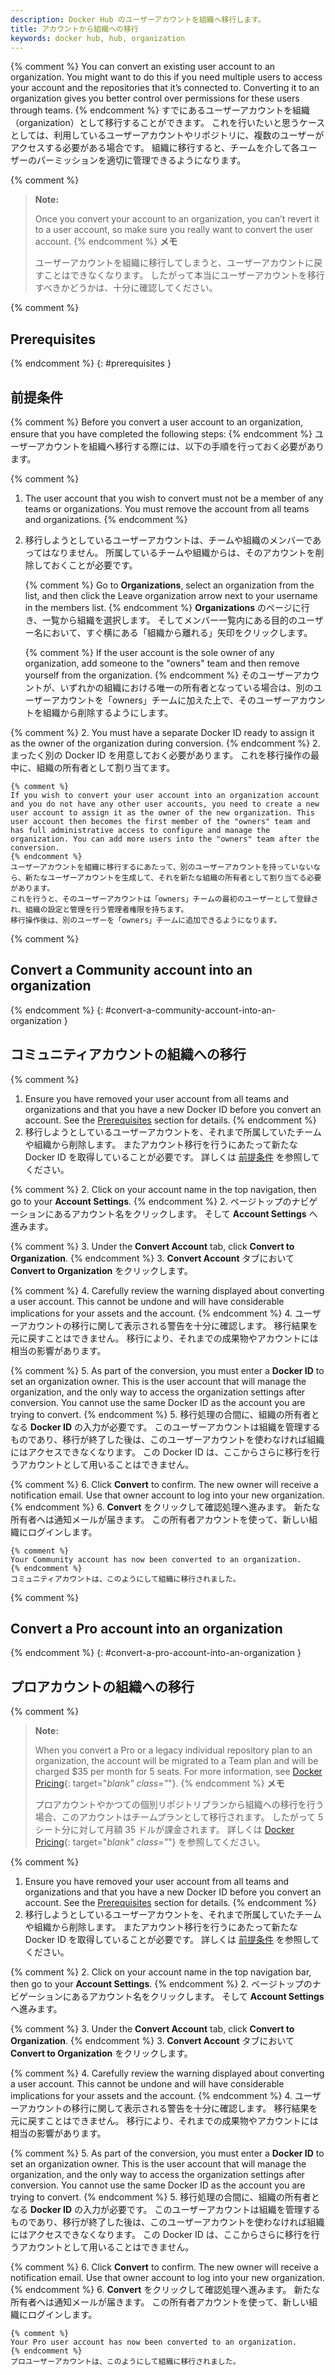 ```yaml
---
description: Docker Hub のユーザーアカウントを組織へ移行します。
title: アカウントから組織への移行
keywords: docker hub, hub, organization
---
```


{% comment %}
You can convert an existing user account to an organization. You might want to do this if you need multiple users to access your account and the repositories that it’s connected to. Converting it to an organization gives you better control over permissions for these users through teams.
{% endcomment %}
すでにあるユーザーアカウントを組織（organization）として移行することができます。
これを行いたいと思うケースとしては、利用しているユーザーアカウントやリポジトリに、複数のユーザーがアクセスする必要がある場合です。
組織に移行すると、チームを介して各ユーザーのパーミッションを適切に管理できるようになります。

{% comment %}
> **Note:**
>
> Once you convert your account to an organization, you can’t revert it to a user account, so make sure you really want to convert the user account.
{% endcomment %}
> **メモ**
>
> ユーザーアカウントを組織に移行してしまうと、ユーザーアカウントに戻すことはできなくなります。
> したがって本当にユーザーアカウントを移行すべきかどうかは、十分に確認してください。

{% comment %}
## Prerequisites
{% endcomment %}
{: #prerequisites }
## 前提条件

{% comment %}
Before you convert a user account to an organization, ensure that you have completed the following steps:
{% endcomment %}
ユーザーアカウントを組織へ移行する際には、以下の手順を行っておく必要があります。

{% comment %}
1. The user account that you wish to convert must not be a member of any teams or organizations. You must remove the account from all teams and organizations.
{% endcomment %}
1. 移行しようとしているユーザーアカウントは、チームや組織のメンバーであってはなりません。
   所属しているチームや組織からは、そのアカウントを削除しておくことが必要です。

    {% comment %}
    Go to **Organizations**, select an organization from the list, and then click the Leave organization arrow next to your username in the members list.
    {% endcomment %}
    **Organizations** のページに行き、一覧から組織を選択します。
    そしてメンバー一覧内にある目的のユーザー名において、すぐ横にある「組織から離れる」矢印をクリックします。

    {% comment %}
    If the user account is the sole owner of any organization, add someone to the "owners" team and then remove yourself from the organization.
    {% endcomment %}
    そのユーザーアカウントが、いずれかの組織における唯一の所有者となっている場合は、別のユーザーアカウントを「owners」チームに加えた上で、そのユーザーアカウントを組織から削除するようにします。

{% comment %}
2. You must have a separate Docker ID ready to assign it as the owner of the organization during conversion.
{% endcomment %}
2. まったく別の Docker ID を用意しておく必要があります。
   これを移行操作の最中に、組織の所有者として割り当てます。

    {% comment %}
    If you wish to convert your user account into an organization account and you do not have any other user accounts, you need to create a new user account to assign it as the owner of the new organization. This user account then becomes the first member of the "owners" team and has full administrative access to configure and manage the organization. You can add more users into the "owners" team after the conversion.
    {% endcomment %}
    ユーザーアカウントを組織に移行するにあたって、別のユーザーアカウントを持っていないなら、新たなユーザーアカウントを生成して、それを新たな組織の所有者として割り当てる必要があります。
    これを行うと、そのユーザーアカウントは「owners」チームの最初のユーザーとして登録され、組織の設定と管理を行う管理者権限を持ちます。
    移行操作後は、別のユーザーを「owners」チームに追加できるようになります。

{% comment %}
## Convert a Community account into an organization
{% endcomment %}
{: #convert-a-community-account-into-an-organization }
## コミュニティアカウントの組織への移行

{% comment %}
1. Ensure you have removed your user account from all teams and organizations and that you have a new Docker ID before you convert an account. See the [Prerequisites](#prerequisites) section for details.
{% endcomment %}
1. 移行しようとしているユーザーアカウントを、それまで所属していたチームや組織から削除します。
   またアカウント移行を行うにあたって新たな Docker ID を取得していることが必要です。
   詳しくは [前提条件](#prerequisites) を参照してください。

{% comment %}
2. Click on your account name in the top navigation, then go to your **Account Settings**.
{% endcomment %}
2. ページトップのナビゲーションにあるアカウント名をクリックします。
   そして **Account Settings** へ進みます。

{% comment %}
3. Under the **Convert Account** tab, click **Convert to Organization**.
{% endcomment %}
3. **Convert Account** タブにおいて **Convert to Organization** をクリックします。

{% comment %}
4. Carefully review the warning displayed about converting a user account. This cannot be undone and will have considerable implications for your assets and the account.
{% endcomment %}
4. ユーザーアカウントの移行に関して表示される警告を十分に確認します。
   移行結果を元に戻すことはできません。
   移行により、それまでの成果物やアカウントには相当の影響があります。

{% comment %}
5. As part of the conversion, you must enter a **Docker ID** to set an organization owner. This is the user account that will manage the organization, and the only way to access the organization settings after conversion. You cannot use the same Docker ID as the account you are trying to convert.
{% endcomment %}
5. 移行処理の合間に、組織の所有者となる **Docker ID** の入力が必要です。
   このユーザーアカウントは組織を管理するものであり、移行が終了した後は、このユーザーアカウントを使わなければ組織にはアクセスできなくなります。
   この Docker ID は、ここからさらに移行を行うアカウントとして用いることはできません。

{% comment %}
6. Click **Convert** to confirm. The new owner will receive a notification email. Use that owner account to log into your new organization.
{% endcomment %}
6. **Convert** をクリックして確認処理へ進みます。
   新たな所有者へは通知メールが届きます。
   この所有者アカウントを使って、新しい組織にログインします。

    {% comment %}
    Your Community account has now been converted to an organization.
    {% endcomment %}
    コミュニティアカウントは、このようにして組織に移行されました。

{% comment %}
## Convert a Pro account into an organization
{% endcomment %}
{: #convert-a-pro-account-into-an-organization }
## プロアカウントの組織への移行

{% comment %}
>**Note:**
>
> When you convert a Pro or a legacy individual repository plan to an organization, the account
will be migrated to a Team plan and will be charged $35 per month for 5 seats. For more information,
see [Docker Pricing](https://www.docker.com/pricing){: target="_blank" class="_"}.
{% endcomment %}
>**メモ**
>
> プロアカウントやかつての個別リポジトリプランから組織への移行を行う場合、このアカウントはチームプランとして移行されます。
> したがって 5 シート分に対して月額 35 ドルが課金されます。
> 詳しくは [Docker Pricing](https://www.docker.com/pricing){: target="_blank" class="_"} を参照してください。

{% comment %}
1. Ensure you have removed your user account from all teams and organizations and that you have a new Docker ID before you convert an account. See the [Prerequisites](#prerequisites) section for details.
{% endcomment %}
1. 移行しようとしているユーザーアカウントを、それまで所属していたチームや組織から削除します。
   またアカウント移行を行うにあたって新たな Docker ID を取得していることが必要です。
   詳しくは [前提条件](#prerequisites) を参照してください。

{% comment %}
2. Click on your account name in the top navigation bar, then go to your **Account Settings**.
{% endcomment %}
2. ページトップのナビゲーションにあるアカウント名をクリックします。
   そして **Account Settings** へ進みます。

{% comment %}
3. Under the **Convert Account** tab, click **Convert to Organization**.
{% endcomment %}
3. **Convert Account** タブにおいて **Convert to Organization** をクリックします。

{% comment %}
4. Carefully review the warning displayed about converting a user account. This cannot be undone and will have considerable implications for your assets and the account.
{% endcomment %}
4. ユーザーアカウントの移行に関して表示される警告を十分に確認します。
   移行結果を元に戻すことはできません。
   移行により、それまでの成果物やアカウントには相当の影響があります。

{% comment %}
5. As part of the conversion, you must enter a **Docker ID** to set an organization owner. This is the user account that will manage the organization, and the only way to access the organization settings after conversion. You cannot use the same Docker ID as the account you are trying to convert.
{% endcomment %}
5. 移行処理の合間に、組織の所有者となる **Docker ID** の入力が必要です。
   このユーザーアカウントは組織を管理するものであり、移行が終了した後は、このユーザーアカウントを使わなければ組織にはアクセスできなくなります。
   この Docker ID は、ここからさらに移行を行うアカウントとして用いることはできません。

{% comment %}
6. Click **Convert** to confirm. The new owner will receive a notification email. Use that owner account to log into your new organization.
{% endcomment %}
6. **Convert** をクリックして確認処理へ進みます。
   新たな所有者へは通知メールが届きます。
   この所有者アカウントを使って、新しい組織にログインします。

    {% comment %}
    Your Pro user account has now been converted to an organization.
    {% endcomment %}
    プロユーザーアカウントは、このようにして組織に移行されました。
